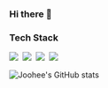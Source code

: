 ### Hi there 👋

<!--
**kjh073/kjh073** is a ✨ _special_ ✨ repository because its `README.md` (this file) appears on your GitHub profile.

Here are some ideas to get you started:

- 🔭 I’m currently working on ...
- 🌱 I’m currently learning ...
- 👯 I’m looking to collaborate on ...
- 🤔 I’m looking for help with ...
- 💬 Ask me about ...
- 📫 How to reach me: ...
- 😄 Pronouns: ...
- ⚡ Fun fact: ...
-->


<h3 align-"center"> Tech Stack </h3>
<img src="https://img.shields.io/badge/42Seoul-000000?style=for-the-badge&logo=42&logoColor=white"/></a>&nbsp
<img src="https://img.shields.io/badge/github-181717?style=for-the-badge&logo=github&logoColor=white"/></a>&nbsp
<img src="https://img.shields.io/badge/Javascript-ffb13b?style=for-the-badge&logo=javascript&logoColor=white"/></a>&nbsp
<img src="https://img.shields.io/badge/React-61DAFB?style=for-the-badge&logo=React&logoColor=white"/></a>&nbsp

![Joohee's GitHub stats](https://github-readme-stats.vercel.app/api?username=kjh073&show_icons=true&theme=radical)

